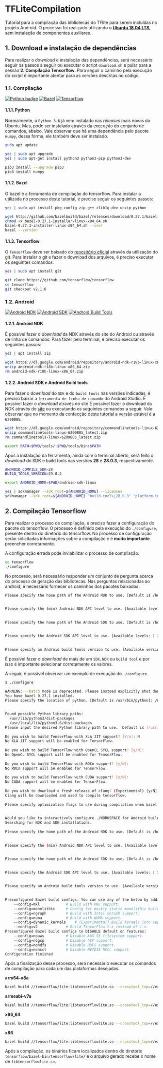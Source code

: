 # TFLiteCompilation
Tutorial para a compilação das bibliotecas do TFlite para serem incluídas no projeto Android. O processo foi realizado utilizando o [**Ubuntu 18.04 LTS**](https://releases.ubuntu.com/18.04.4/), sem instalação de componentes auxiliares.
## 1. Download e instalação de dependências
Para realizar o *download* e instalação das dependências, será necessário seguir os passos a seguir ou executar o script `download.sh` e pular para a sessão **2. Compilação Tensorflow**. Para seguir o caminho pela execução do *script* é importante atentar para as versões descritas no código.

### 1.1. Compilação
[![Python badge](https://img.shields.io/badge/Python-3.6-blue.svg)](https://www.python.org/downloads/release/python-360/)
[![Bazel](https://img.shields.io/badge/Bazel-0.27.1-blue.svg)](https://docs.bazel.build/versions/0.27.0/install-ubuntu.html)
[![Tensorflow](https://img.shields.io/badge/Tensorflow-v2.1.0-blue.svg)](https://github.com/tensorflow/tensorflow/releases/tag/v2.1.0)

#### 1.1.1. Python
Normalmente, o `Python 3.6` já vem instalado nas *releases* mais novas do Ubuntu. Mas, pode ser instalado através da execução do conjunto de comandos, abaixo. Vale observar que há uma dependência pelo pacote `numpy`, dessa forma, ele também deve ser instalado.

```bash
sudo apt update

yes | sudo apt upgrade
yes | sudo apt-get install python3 python3-pip python3-dev

pip3 install --upgrade pip3
pip3 install numpy
```

#### 1.1.2. Bazel
O bazel é a ferramenta de compilação do tensorflow. Para instalar a utilizada no processo deste tutorial, é preciso seguir os seguintes passos:

```bash
yes | sudo apt install pkg-config zip g++ zlib1g-dev unzip python

wget http://github.com/bazelbuild/bazel/releases/download/0.27.1/bazel-0.27.1-installer-linux-x86_64.sh
chmod +x bazel-0.27.1-installer-linux-x84_64.sh
bazel-0.27.1-installer-linux-x84_64.sh --user
bazel --version
```

#### 1.1.3. Tensorflow
O `Tensorflow` deve ser baixado do [repositório oficial](https://github.com/tensorflow/tensorflow) através da utilização do git. Para instalar o git e fazer o download dos arquivos, é preciso executar os seguintes comandos:

```bash
yes | sudo apt install git

git clone https://github.com/tensorflow/tensorflow
cd tensorflow
git checkout v2.1.0
```

### 1.2. Android
[![Android NDK](https://img.shields.io/badge/NDK-18b-yellow.svg)](https://developer.android.com/ndk/downloads/older_releases?hl=pt-br)
[![Android SDK](https://img.shields.io/badge/SDK-28.0.3-yellow.svg)](https://developer.android.com/studio#downloads)
[![Android Build Tools](https://img.shields.io/badge/Build%20Tools-v2.1.0-yellow.svg)](https://developer.android.com/studio#downloads)


#### 1.2.1. Android NDK
É possível fazer o *download* da NDK através do site do Android ou através de linha de comandos. Para fazer pelo terminal, é preciso executar os seguintes passos:

```bash
yes | apt install zip

wget https://dl.google.com/android/repository/android-ndk-r18b-linux-x86_64.zip
unzip android-ndk-r18b-linux-x86_64.zip
rm android-ndk-r18b-linux-x86_64.zip
```

#### 1.2.2. Android SDK e Android Build tools
Para fazer o *download* do `SDK` e do `build tools` nas versões indicadas, é preciso baixar a `ferramenta de linha de comando` do Android Studio. É possível fazer o *download* através do site
É possível fazer o download da NDK através do [site](https://developer.android.com/studio#downloads) ou executando os seguintes comandos a seguir. Vale observar que no momento da confecção deste tutorial a versão estável é a `6200805`.

```bash
wget https://dl.google.com/android/repository/commandlinetools-linux-6200805_latest.zip
unzip commandlinetools-linux-6200805_latest.zip
rm commandlinetools-linux-6200805_latest.zip

export PATH=$PWD/tools/:$PWD/tools/bin:$PATH
```

Após a instalação da ferramenta, ainda com o terminal aberto, será feito o *download* do SDK e build tools nas versões **28** e **28.0.3**, respectivamente.

```bash
ANDROID_COMPILE_SDK=28
BUILD_TOOLS_VERSION=29.0.2

export ANDROID_HOME=$PWD/android-sdk-linux

yes | sdkmanager --sdk_root=${ANDROID_HOME} --licenses
sdkmanager --sdk_root=${ANDROID_HOME} "build-tools;28.0.3" "platform-tools" "platforms;android-28"
```

## 2. Compilação Tensorflow

Para realizar o processo de compilação, é preciso fazer a configuração do pacote do tensorflow. O processo é definido pela execução do `./configure`, presente dentro do diretório do tensorflow. No processo de configuração serão solicitadas informações sobre a compilação e é **muito importante** preencher corretamente. 

A configuração errada pode inviabilizar o processo de compilação.

```bash
cd tensorflow
./configure
```

No processo, será necessário responder um conjunto de pergunta acerca do processo de geração das bibliotecas. Nas perguntas relacionadas ao android, é necessário fornecer os caminhos dos pacotes baixados.

```bash
Please specify the home path of the Android NDK to use. [Default is /home/usr/Android/Sdk/ndk-bundle]: /home/usr/Documentos/compilation1/android-ndk-r18b
 
 
Please specify the (min) Android NDK API level to use. [Available levels: ['16', '17', '18', '19', '21', '22', '23', '24', '26', '27', '28']] [Default is 21]: 18
 
 
Please specify the home path of the Android SDK to use. [Default is /home/usr/Android/Sdk]: /home/usr/Documentos/compilation1/android-sdk-linux
 
 
Please specify the Android SDK API level to use. [Available levels: ['28']] [Default is 28]:
 
 
Please specify an Android build tools version to use. [Available versions: ['28.0.3', '29.0.2']] [Default is 29.0.2]: 28.0.3
```
É possível fazer o *download* de mais de um `SDK`, `NDK` ou `build tool` e por isso é importante selecionar corretamente os valores.

A seguir, é possível observar um exemplo de execução do `./configure`.

```bash
$ ./configure

WARNING: --batch mode is deprecated. Please instead explicitly shut down your Bazel server using the command "bazel shutdown".
You have bazel 0.27.1 installed.
Please specify the location of python. [Default is /usr/bin/python]: /usr/bin/python3.6
 
 
Found possible Python library paths:
  /usr/lib/python3/dist-packages
  /usr/local/lib/python3.6/dist-packages
Please input the desired Python library path to use.  Default is [/usr/lib/python3/dist-packages]
 
Do you wish to build TensorFlow with XLA JIT support? [Y/n]: N
No XLA JIT support will be enabled for TensorFlow.
 
Do you wish to build TensorFlow with OpenCL SYCL support? [y/N]:
No OpenCL SYCL support will be enabled for TensorFlow.
 
Do you wish to build TensorFlow with ROCm support? [y/N]:
No ROCm support will be enabled for TensorFlow.
 
Do you wish to build TensorFlow with CUDA support? [y/N]:
No CUDA support will be enabled for TensorFlow.
 
Do you wish to download a fresh release of clang? (Experimental) [y/N]: Y
Clang will be downloaded and used to compile tensorflow.
 
Please specify optimization flags to use during compilation when bazel option "--config=opt" is specified [Default is -march=native -Wno-sign-compare]:
 
 
Would you like to interactively configure ./WORKSPACE for Android builds? [y/N]: Y
Searching for NDK and SDK installations.
 
Please specify the home path of the Android NDK to use. [Default is /home/usr/Android/Sdk/ndk-bundle]: /home/usr/Documentos/compilation1/android-ndk-r18b
 
 
Please specify the (min) Android NDK API level to use. [Available levels: ['16', '17', '18', '19', '21', '22', '23', '24', '26', '27', '28']] [Default is 21]: 18
 
 
Please specify the home path of the Android SDK to use. [Default is /home/usr/Android/Sdk]: /home/usr/Documentos/compilation1/android-sdk-linux
 
 
Please specify the Android SDK API level to use. [Available levels: ['28']] [Default is 28]:
 
 
Please specify an Android build tools version to use. [Available versions: ['28.0.3', '29.0.2']] [Default is 29.0.2]: 28.0.3
 
 
Preconfigured Bazel build configs. You can use any of the below by adding "--config=<>" to your build command. See .bazelrc for more details.
    --config=mkl            # Build with MKL support.
    --config=monolithic     # Config for mostly static monolithic build.
    --config=ngraph         # Build with Intel nGraph support.
    --config=numa           # Build with NUMA support.
    --config=dynamic_kernels    # (Experimental) Build kernels into separate shared objects.
    --config=v2             # Build TensorFlow 2.x instead of 1.x.
Preconfigured Bazel build configs to DISABLE default on features:
    --config=noaws          # Disable AWS S3 filesystem support.
    --config=nogcp          # Disable GCP support.
    --config=nohdfs         # Disable HDFS support.
    --config=nonccl         # Disable NVIDIA NCCL support.
Configuration finished
```

Após a finalização desse processo, será necessário executar os comandos de compilação para cada um das plataformas desejadas. 

**arm64-v8a**
```bash
bazel build //tensorflow/lite:libtensorflowlite.so --crosstool_top=//external:android/crosstool --cpu=arm64-v8a --host_crosstool_top=@bazel_tools//tools/cpp:toolchain --cxxopt="-std=c++11"
```
**armeabi-v7a**
```bash
bazel build //tensorflow/lite:libtensorflowlite.so --crosstool_top=//external:android/crosstool --cpu=armeabi-v7a --host_crosstool_top=@bazel_tools//tools/cpp:toolchain --cxxopt="-std=c++11"
```

**x86_64**
```bash
bazel build //tensorflow/lite:libtensorflowlite.so --crosstool_top=//external:android/crosstool --cpu=x86_64 --host_crosstool_top=@bazel_tools//tools/cpp:toolchain --cxxopt="-std=c++11"
```
**x86** 
```bash
bazel build //tensorflow/lite:libtensorflowlite.so --crosstool_top=//external:android/crosstool --cpu=x86 --host_crosstool_top=@bazel_tools//tools/cpp:toolchain --cxxopt="-std=c++11"
```

Após a compilação, os binários ficam localizados dentro do diretório `tensorflow/bazel-bin/tensorflow/lite/` e o arquivo gerado recebe o nome de `libtensorflowlite.so`.